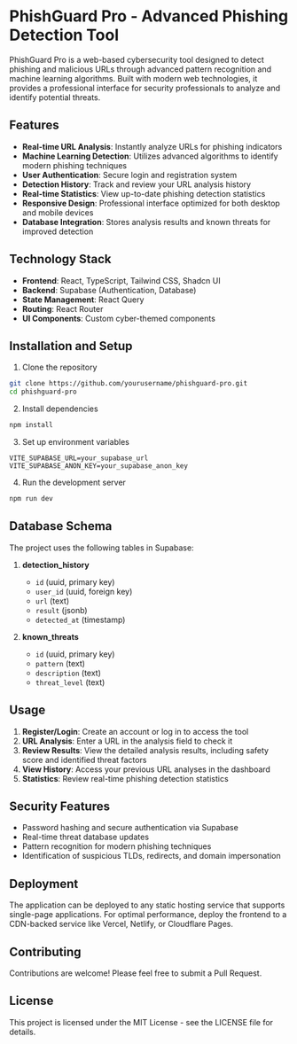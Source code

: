 
# PhishGuard Pro - Advanced Phishing Detection Tool

PhishGuard Pro is a web-based cybersecurity tool designed to detect phishing and malicious URLs through advanced pattern recognition and machine learning algorithms. Built with modern web technologies, it provides a professional interface for security professionals to analyze and identify potential threats.

## Features

- **Real-time URL Analysis**: Instantly analyze URLs for phishing indicators
- **Machine Learning Detection**: Utilizes advanced algorithms to identify modern phishing techniques
- **User Authentication**: Secure login and registration system
- **Detection History**: Track and review your URL analysis history
- **Real-time Statistics**: View up-to-date phishing detection statistics
- **Responsive Design**: Professional interface optimized for both desktop and mobile devices
- **Database Integration**: Stores analysis results and known threats for improved detection

## Technology Stack

- **Frontend**: React, TypeScript, Tailwind CSS, Shadcn UI
- **Backend**: Supabase (Authentication, Database)
- **State Management**: React Query
- **Routing**: React Router
- **UI Components**: Custom cyber-themed components

## Installation and Setup

1. Clone the repository
```bash
git clone https://github.com/yourusername/phishguard-pro.git
cd phishguard-pro
```

2. Install dependencies
```bash
npm install
```

3. Set up environment variables
```
VITE_SUPABASE_URL=your_supabase_url
VITE_SUPABASE_ANON_KEY=your_supabase_anon_key
```

4. Run the development server
```bash
npm run dev
```

## Database Schema

The project uses the following tables in Supabase:

1. **detection_history**
   - `id` (uuid, primary key)
   - `user_id` (uuid, foreign key)
   - `url` (text)
   - `result` (jsonb)
   - `detected_at` (timestamp)

2. **known_threats**
   - `id` (uuid, primary key)
   - `pattern` (text)
   - `description` (text)
   - `threat_level` (text)

## Usage

1. **Register/Login**: Create an account or log in to access the tool
2. **URL Analysis**: Enter a URL in the analysis field to check it
3. **Review Results**: View the detailed analysis results, including safety score and identified threat factors
4. **View History**: Access your previous URL analyses in the dashboard
5. **Statistics**: Review real-time phishing detection statistics

## Security Features

- Password hashing and secure authentication via Supabase
- Real-time threat database updates
- Pattern recognition for modern phishing techniques
- Identification of suspicious TLDs, redirects, and domain impersonation

## Deployment

The application can be deployed to any static hosting service that supports single-page applications. For optimal performance, deploy the frontend to a CDN-backed service like Vercel, Netlify, or Cloudflare Pages.

## Contributing

Contributions are welcome! Please feel free to submit a Pull Request.

## License

This project is licensed under the MIT License - see the LICENSE file for details.
